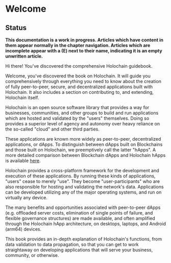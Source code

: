 # Welcome

## Status
**This documentation is a work in progress. Articles which have content in them appear normally in the chapter navigation. Articles which are incomplete appear with a (E) next to their name, indicating it is an empty unwritten article.**

Hi there! You've discovered the comprehensive Holochain guidebook.

Welcome, you've discovered the book on Holochain. It will guide you comprehensively through everything you need to know about the creation of fully peer-to-peer, secure, and decentralized applications built with Holochain. It also includes a section on contributing to, and extending, Holochain itself.

Holochain is an open source software library that provides a way for businesses, communities,
and other groups to build and run applications which are hosted and validated by the "users" themselves.
Doing so provides a superior level of agency and autonomy over heavy reliance on the so-called "cloud" and other third parties.

These applications are known more widely as peer-to-peer, decentralized applications, or dApps. To distinguish between dApps built on Blockchains and those built on Holochain, we preemptively call the latter "hApps". A more detailed comparison between Blockchain dApps and Holochain hApps is available [here](https://medium.com/holochain/beyond-blockchain-simple-scalable-cryptocurrencies-1eb7aebac6ae).

Holochain provides a cross-platform framework for the development and execution of these applications.
By running these kinds of applications, "users" cease to merely "use". They become "user-participants" who are also responsible for hosting and validating the network's data. Applications can be developed utilizing any of the major operating systems, and run on virtually any device. 

The many benefits and opportunities associated with peer-to-peer dApps (e.g. offloaded server costs, elimination of single points of failure, and flexible governance structures) are made available, and often amplified through the Holochain hApp architecture, on desktops, laptops, and Android (arm64) devices.

This book provides an in-depth explanation of Holochain's functions, from data validation to data propagation,
so that you can get to work straightaway on developing applications that will serve your business, community, or otherwise.


